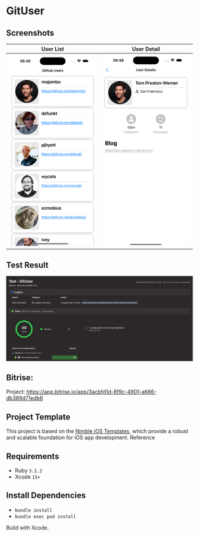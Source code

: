 # GitUser

## Screenshots
| User List | User Detail|
|-|-|
| <img src="screenshots/git_user_list.png" width=300 /> | <img src="screenshots/git_user_detail.png" width=300 /> |

## Test Result
<img src="screenshots/test_result.png"/>

## Bitrise: 
Project: https://app.bitrise.io/app/3acbfd1d-8f9c-4901-a666-db389d71edb6

## Project Template

This project is based on the [Nimble iOS Templates](https://github.com/nimblehq/ios-templates), which provide a robust and scalable foundation for iOS app development. Reference

## Requirements

- Ruby `3.1.2`
- Xcode `15+`

## Install Dependencies

- `bundle install`
- `bundle exec pod install`

Build with Xcode.
